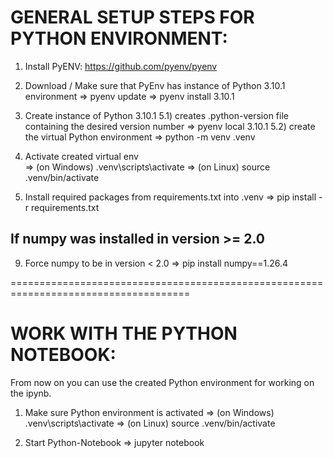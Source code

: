 GENERAL SETUP STEPS FOR PYTHON ENVIRONMENT:
============================================

1) Install PyENV: https://github.com/pyenv/pyenv

2) Download / Make sure that PyEnv has instance of Python 3.10.1 environment
  => pyenv update
  => pyenv install 3.10.1

5) Create instance of Python 3.10.1 
  5.1) creates .python-version file containing the desired version number
    => pyenv local 3.10.1
  5.2) create the virtual Python environment
    => python -m venv .venv

6) Activate created virtual env  
  => (on Windows) .venv\scripts\activate
  => (on Linux)   source .venv/bin/activate

7) Install required packages from requirements.txt into .venv
  => pip install -r requirements.txt

## If numpy was installed in version >= 2.0 
9) Force numpy to be in version < 2.0
  => pip install numpy==1.26.4

=====================================================================================

WORK WITH THE PYTHON NOTEBOOK: 
==============================

From now on you can use the created Python environment for working on the ipynb. 

1) Make sure Python environment is activated 
  => (on Windows) .venv\scripts\activate
  => (on Linux)   source .venv/bin/activate

2) Start Python-Notebook
  => jupyter notebook
